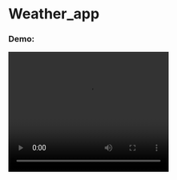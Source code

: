 # Weather_app
<html>
  <head> </head>
  <body>
    <h3> Demo:  </h3>
    <video width="320" height="240" autoplay>
      <source src="images/weather_app_demo_video.mp4" type="video/mp4">
      <source src="images/weather_app_demo_video.mp4" type="video/ogg">
      Your browser does not support the video tag.
    </video>
  </body>
</html>

